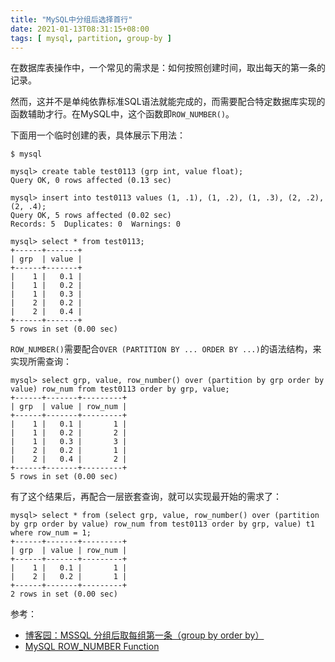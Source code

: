 ```yaml
---
title: "MySQL中分组后选择首行"
date: 2021-01-13T08:31:15+08:00
tags: [ mysql, partition, group-by ]
---
```


在数据库表操作中，一个常见的需求是：如何按照创建时间，取出每天的第一条的记录。

然而，这并不是单纯依靠标准SQL语法就能完成的，而需要配合特定数据库实现的函数辅助才行。在MySQL中，这个函数即`ROW_NUMBER()`。

下面用一个临时创建的表，具体展示下用法：

```
$ mysql

mysql> create table test0113 (grp int, value float);
Query OK, 0 rows affected (0.13 sec)

mysql> insert into test0113 values (1, .1), (1, .2), (1, .3), (2, .2), (2, .4);
Query OK, 5 rows affected (0.02 sec)
Records: 5  Duplicates: 0  Warnings: 0

mysql> select * from test0113;
+------+-------+
| grp  | value |
+------+-------+
|    1 |   0.1 |
|    1 |   0.2 |
|    1 |   0.3 |
|    2 |   0.2 |
|    2 |   0.4 |
+------+-------+
5 rows in set (0.00 sec)
```

`ROW_NUMBER()`需要配合`OVER (PARTITION BY ... ORDER BY ...)`的语法结构，来实现所需查询：

```
mysql> select grp, value, row_number() over (partition by grp order by value) row_num from test0113 order by grp, value;
+------+-------+---------+
| grp  | value | row_num |
+------+-------+---------+
|    1 |   0.1 |       1 |
|    1 |   0.2 |       2 |
|    1 |   0.3 |       3 |
|    2 |   0.2 |       1 |
|    2 |   0.4 |       2 |
+------+-------+---------+
5 rows in set (0.00 sec)
```

有了这个结果后，再配合一层嵌套查询，就可以实现最开始的需求了：

```
mysql> select * from (select grp, value, row_number() over (partition by grp order by value) row_num from test0113 order by grp, value) t1 where row_num = 1;
+------+-------+---------+
| grp  | value | row_num |
+------+-------+---------+
|    1 |   0.1 |       1 |
|    2 |   0.2 |       1 |
+------+-------+---------+
2 rows in set (0.00 sec)
```

参考：

* [博客园：MSSQL 分组后取每组第一条（group by order by）](https://www.cnblogs.com/li5206610/p/7447338.html)
* [MySQL ROW\_NUMBER Function](https://www.mysqltutorial.org/mysql-window-functions/mysql-row_number-function/)
